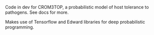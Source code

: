 Code in dev for CROM3TOP, a probabilistic model of host tolerance to pathogens. See docs for more.

Makes use of Tensorflow and Edward libraries for deep probabilistic programming.
